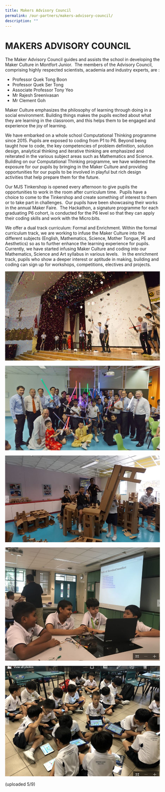 ```yaml
---
title: Makers Advisory Council
permalink: /our-partners/makers-advisory-council/
description: ""
---
```

# **MAKERS ADVISORY COUNCIL**

The Maker Advisory Council guides and assists the school in developing the Maker Culture in Montfort Junior.  The members of the Advisory Council, comprising highly respected scientists, academia and industry experts, are :  

*   Professor Quek Tong Boon
*   Professor Quek Ser Tong
*   Associate Professor Tony Yeo
*   Mr Rajesh Sreenivasan
*   Mr Clement Goh 

Maker Culture emphasizes the philosophy of learning through doing in a social environment. Building things makes the pupils excited about what they are learning in the classroom, and this helps them to be engaged and experience the joy of learning.     
  
We have embarked on a whole school Computational Thinking programme since 2015. Pupils are exposed to coding from P1 to P6. Beyond being taught how to code, the key competencies of problem definition, solution design, analytical thinking and iterative thinking are emphasized and reiterated in the various subject areas such as Mathematics and Science.  Building on our Computational Thinking programme, we have widened the exposure for our pupils by bringing in the Maker Culture and providing opportunities for our pupils to be involved in playful but rich design activities that help prepare them for the future.    
  
Our MJS Tinkershop is opened every afternoon to give pupils the opportunities to work in the room after curriculum time.  Pupils have a choice to come to the Tinkershop and create something of interest to them or to take part in challenges.  Our pupils have been showcasing their works in the annual Maker Faire.  The Hackathon, a signature programme for each graduating P6 cohort, is conducted for the P6 level so that they can apply their coding skills and work with the Micro:bits.  
  
We offer a dual track curriculum: Formal and Enrichment. Within the formal curriculum track, we are working to infuse the Maker Culture into the different subjects (English, Mathematics, Science, Mother Tongue, PE and Aesthetics) so as to further enhance the learning experience for pupils. Currently, we have started infusing Maker Culture and coding into our Mathematics, Science and Art syllabus in various levels.   In the enrichment track, pupils who show a deeper interest or aptitude in making, building and coding can sign up for workshops, competitions, electives and projects.


![](/images/Maker%201.jpg)

![](/images/Maker%202.jpg)

![](/images/Maker%203.jpg)

![](/images/Maker%204.jpg)

![](/images/Maker%205.jpg)

(uploaded 5/9)